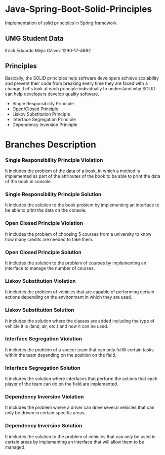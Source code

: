 # Java-Spring-Boot-Solid-Principles
Implementation of solid principles in Spring framework

## UMG Student Data
Erick Eduardo Mejía Gálvez 
1290-17-4662

## Principles 
Basically, the SOLID principles help software developers achieve scalability and prevent their code from breaking every time they are faced with a change. Let's look at each principle individually to understand why SOLID can help developers develop quality software. 

   - Single Responsibility Principle
   - Open/Closed Principle
   - Liskov Substitution Principle
   - Interface Segregation Principle
   - Dependency Inversion Principle

# Branches Description

### Single Responsibility Principle Violation
It includes the problem of the data of a book, in which a method is implemented as part of the attributes of the book to be able to print the data of the book in console.

### Single Responsibility Principle Solution
It includes the solution to the book problem by implementing an interface to be able to print the data on the console.

### Open Closed Principle Violation
It includes the problem of choosing 5 courses from a university to know how many credits are needed to take them.

### Open Closed Principle Solution
It includes the solution to the problem of courses by implementing an interface to manage the number of courses.

### Liskov Substitution Violation
It includes the problem of vehicles that are capable of performing certain actions depending on the environment in which they are used.

### Liskov Substitution Solution
It includes the solution where the classes are added including the type of vehicle it is (land, air, etc.) and how it can be used.

### Interface Segregation Violation
It includes the problem of a soccer team that can only fulfill certain tasks within the team depending on the position on the field.

### Interface Segregation Solution
It includes the solution where interfaces that perform the actions that each player of the team can do on the field are implemented.

### Dependency Inversion Violation
It includes the problem where a driver can drive several vehicles that can only be driven in certain specific areas.

### Dependency Inversion Solution
It includes the solution to the problem of vehicles that can only be used in certain areas by implementing an interface that will allow them to be managed.
